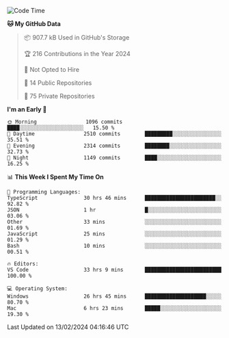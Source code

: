 <!--START_SECTION:waka-->
![Code Time](http://img.shields.io/badge/Code%20Time-5%2C248%20hrs%2037%20mins-blue)

**🐱 My GitHub Data** 

> 📦 907.7 kB Used in GitHub's Storage 
 > 
> 🏆 216 Contributions in the Year 2024
 > 
> 🚫 Not Opted to Hire
 > 
> 📜 14 Public Repositories 
 > 
> 🔑 75 Private Repositories 
 > 
**I'm an Early 🐤** 

```text
🌞 Morning                1096 commits        ████░░░░░░░░░░░░░░░░░░░░░   15.50 % 
🌆 Daytime                2510 commits        █████████░░░░░░░░░░░░░░░░   35.51 % 
🌃 Evening                2314 commits        ████████░░░░░░░░░░░░░░░░░   32.73 % 
🌙 Night                  1149 commits        ████░░░░░░░░░░░░░░░░░░░░░   16.25 % 
```


📊 **This Week I Spent My Time On** 

```text
💬 Programming Languages: 
TypeScript               30 hrs 46 mins      ███████████████████████░░   92.82 % 
JSON                     1 hr                █░░░░░░░░░░░░░░░░░░░░░░░░   03.06 % 
Other                    33 mins             ░░░░░░░░░░░░░░░░░░░░░░░░░   01.69 % 
JavaScript               25 mins             ░░░░░░░░░░░░░░░░░░░░░░░░░   01.29 % 
Bash                     10 mins             ░░░░░░░░░░░░░░░░░░░░░░░░░   00.51 % 

🔥 Editors: 
VS Code                  33 hrs 9 mins       █████████████████████████   100.00 % 

💻 Operating System: 
Windows                  26 hrs 45 mins      ████████████████████░░░░░   80.70 % 
Mac                      6 hrs 23 mins       █████░░░░░░░░░░░░░░░░░░░░   19.30 % 
```


 Last Updated on 13/02/2024 04:16:46 UTC
<!--END_SECTION:waka-->

